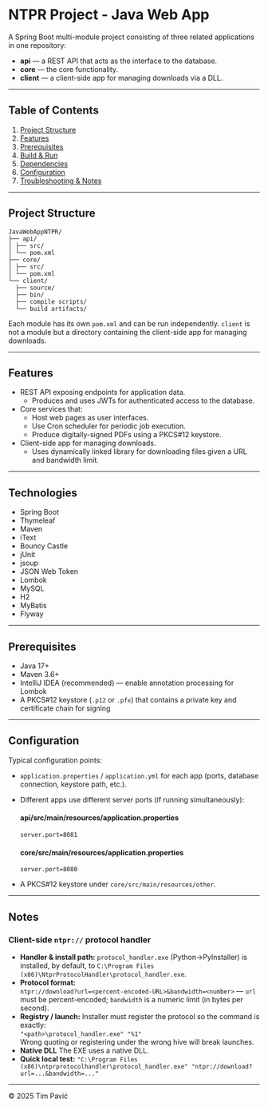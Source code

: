 # NTPR Project - Java Web App

A Spring Boot multi-module project consisting of three related applications in one repository:

- **api** — a REST API that acts as the interface to the database.  
- **core** — the core functionality.
- **client** — a client-side app for managing downloads via a DLL.

---

## Table of Contents

1. [Project Structure](#project-structure)  
2. [Features](#features)  
3. [Prerequisites](#prerequisites)  
4. [Build & Run](#build--run)  
5. [Dependencies](#dependencies)  
6. [Configuration](#configuration)  
9. [Troubleshooting & Notes](#troubleshooting--notes)  

---

## Project Structure

```
JavaWebAppNTPR/
├── api/
│ ├── src/
│ └── pom.xml
├── core/
│ ├── src/
│ └── pom.xml
└── client/
  ├── source/
  ├── bin/
  ├── compile scripts/
  └── build artifacts/
```

Each module has its own `pom.xml` and can be run independently.
`client` is not a module but a directory containing the client-side app for managing downloads.

---

## Features

- REST API exposing endpoints for application data.
  - Produces and uses JWTs for authenticated access to the database.
- Core services that:
  - Host web pages as user interfaces.
  - Use Cron scheduler for periodic job execution.
  - Produce digitally-signed PDFs using a PKCS#12 keystore.
- Client-side app for managing downloads.
  - Uses dynamically linked library for downloading files given a URL and bandwidth limit.

---

## Technologies

- Spring Boot
- Thymeleaf
- Maven
- iText
- Bouncy Castle
- jUnit
- jsoup
- JSON Web Token
- Lombok
- MySQL
- H2
- MyBatis
- Flyway

---

## Prerequisites

- Java 17+
- Maven 3.6+
- IntelliJ IDEA (recommended) — enable annotation processing for Lombok
- A PKCS#12 keystore (`.p12` or `.pfx`) that contains a private key and certificate chain for signing

---

## Configuration

Typical configuration points:

- `application.properties` / `application.yml` for each app (ports, database connection, keystore path, etc.).
- Different apps use different server ports (if running simultaneously):

    #### api/src/main/resources/application.properties
    `server.port=8081`

    #### core/src/main/resources/application.properties
    `server.port=8080`

- A PKCS#12 keystore under `core/src/main/resources/other`.

---

## Notes

### Client-side `ntpr://` protocol handler

- **Handler & install path:** `protocol_handler.exe` (Python→PyInstaller) is installed, by default, to `C:\Program Files (x86)\NtprProtocolHandler\protocol_handler.exe`.  
- **Protocol format:**  
  `ntpr://download?url=<percent-encoded-URL>&bandwidth=<number>` — `url` must be percent-encoded; `bandwidth` is a numeric limit (in bytes per second).
- **Registry / launch:** Installer must register the protocol so the command is exactly:  
  `"<path>\protocol_handler.exe" "%1"`  
  Wrong quoting or registering under the wrong hive will break launches.
- **Native DLL** The EXE uses a native DLL.
- **Quick local test:**
  `"C:\Program Files (x86)\ntprprotocolhandler\protocol_handler.exe" "ntpr://download?url=...&bandwidth=..."`

---

© 2025 Tim Pavić
